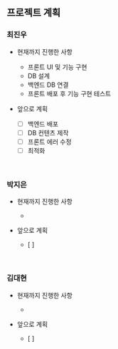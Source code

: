 ## 프로젝트 계획

### 최진우

- 현재까지 진행한 사항

  - 프론트 UI 및 기능 구현
  - DB 설계
  - 백엔드 DB 연결
  - 프론트 배포 후 기능 구현 테스트

- 앞으로 계획
  - [ ] 백엔드 배포
  - [ ] DB 컨텐츠 제작
  - [ ] 프론트 에러 수정
  - [ ] 최적화

<br>

### 박지은

- 현재까지 진행한 사항

  -

- 앞으로 계획
  - [ ]

<br>

### 김대현

- 현재까지 진행한 사항

  -

- 앞으로 계획
  - [ ]
